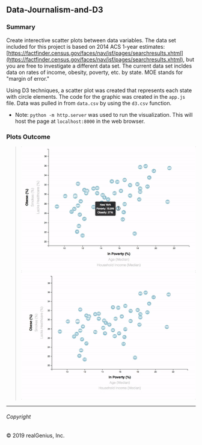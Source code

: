 ## Data-Journalism-and-D3

### Summary 
Create interective scatter plots between data variables.
The data set included for this project is based on 2014 ACS 1-year estimates: [https://factfinder.census.gov/faces/nav/jsf/pages/searchresults.xhtml](https://factfinder.census.gov/faces/nav/jsf/pages/searchresults.xhtml), but you are free to investigate a different data set. The current data set incldes data on rates of income, obesity, poverty, etc. by state. MOE stands for "margin of error."

Using D3 techniques, a scatter plot was created that represents each state with circle elements. The code for the graphic was created in the `app.js` file. Data was pulled in from `data.csv` by using the `d3.csv` function. 

* Note: `python -m http.server` was used to run the visualization. This will host the page at `localhost:8000` in the web browser.

### Plots Outcome 

>![8-tooltip](8-tooltip.gif)
>![7-animated-scatter](7-animated-scatter.gif)


---
###### Copyright

© 2019 realGenius, Inc.
